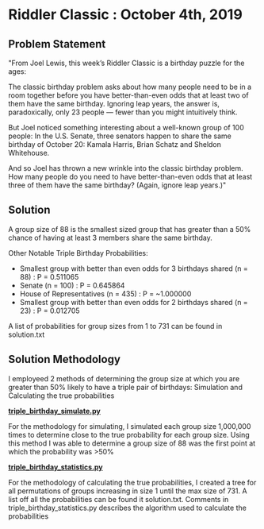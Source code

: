 # Riddler Classic : October 4th, 2019 




## Problem Statement

"From Joel Lewis, this week’s Riddler Classic is a birthday puzzle for the ages:

The classic birthday problem asks about how many people need to be in a room together before you have better-than-even odds that at least two of them have the same birthday. Ignoring leap years, the answer is, paradoxically, only 23 people — fewer than you might intuitively think.

But Joel noticed something interesting about a well-known group of 100 people: In the U.S. Senate, three senators happen to share the same birthday of October 20: Kamala Harris, Brian Schatz and Sheldon Whitehouse.

And so Joel has thrown a new wrinkle into the classic birthday problem. How many people do you need to have better-than-even odds that at least three of them have the same birthday? (Again, ignore leap years.)"

## Solution

A group size of 88 is the smallest sized group that has greater than a 50% chance of having at least 3 members share the same birthday.

Other Notable Triple Birthday Probabilities:

 - Smallest group with better than even odds for 3 birthdays shared (n = 88) : P = 0.511065
 - Senate (n = 100) : P = 0.645864
 - House of Representatives (n = 435) : P = ~1.000000
 - Smallest group with better than even odds for 2 birthdays shared (n = 23) : P = 0.012705

A list of probabilities for group sizes from 1 to 731 can be found in solution.txt

## Solution Methodology

I employeed 2 methods of determining the group size at which you are greater than 50% likely to have a triple pair of birthdays: Simulation and Calculating the true probabilities

**[triple_birthday_simulate.py](https://github.com/mattlee95/Riddler/blob/master/Oct4_2019/triple_birthday_simulate.py)**

For the methodology for simulating, I simulated each group size 1,000,000 times to determine close to the true probability for each group size.  Using this method I was able to determine a group size of 88 was the first point at which the probability was >50%


**[triple_birthday_statistics.py](https://github.com/mattlee95/Riddler/blob/master/Oct4_2019/triple_birthday_statistics.py)**

For the methodology of calculating the true probabilities, I created a tree for all permutations of groups increasing in size 1 until the max size of 731.  A list off all the probabilities can be found it solution.txt.  Comments in triple_birthday_statistics.py describes the algorithm used to calculate the probabilities

